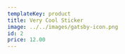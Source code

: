 ```yaml
---
templateKey: product
title: Very Cool Sticker
image: ../../images/gatsby-icon.png
id: 2
price: 12.00
---
```

